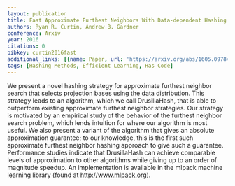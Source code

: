 ```yaml
---
layout: publication
title: Fast Approximate Furthest Neighbors With Data-dependent Hashing
authors: Ryan R. Curtin, Andrew B. Gardner
conference: Arxiv
year: 2016
citations: 0
bibkey: curtin2016fast
additional_links: [{name: Paper, url: 'https://arxiv.org/abs/1605.09784'}]
tags: [Hashing Methods, Efficient Learning, Has Code]
---
```

We present a novel hashing strategy for approximate furthest neighbor search
that selects projection bases using the data distribution. This strategy leads
to an algorithm, which we call DrusillaHash, that is able to outperform
existing approximate furthest neighbor strategies. Our strategy is motivated by
an empirical study of the behavior of the furthest neighbor search problem,
which lends intuition for where our algorithm is most useful. We also present a
variant of the algorithm that gives an absolute approximation guarantee; to our
knowledge, this is the first such approximate furthest neighbor hashing
approach to give such a guarantee. Performance studies indicate that
DrusillaHash can achieve comparable levels of approximation to other algorithms
while giving up to an order of magnitude speedup. An implementation is
available in the mlpack machine learning library (found at
http://www.mlpack.org).